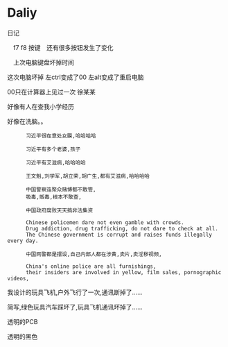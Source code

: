 # Daliy
日记

　f7 f8 按键　还有很多按钮发生了变化
 
　上次电脑键盘坏掉时间
 
 这次电脑坏掉
 左ctrl变成了00 左alt变成了重启电脑

 00只在计算器上见过一次 徐某某
 
 好像有人在查我小学经历




好像在洗脑。。


          习近平很在意处女膜,哈哈哈哈
                   
          习近平有多个老婆,孩子
          
          习近平有艾滋病,哈哈哈哈
          
          王文魁,刘学军,胡立荣,胡广生,都有艾滋病,哈哈哈哈

          中国警察连聚众赌博都不敢管,
          吸毒,贩毒,根本不敢查,
          
          中国政府腐败天天搞非法集资

          Chinese policemen dare not even gamble with crowds.
          Drug addiction, drug trafficking, do not dare to check at all.
          The Chinese government is corrupt and raises funds illegally every day.
          
          中国网警都是摆设,自己内部人都在涉黄,卖片,卖淫秽视频,
          
          China's online police are all furnishings, 
          their insiders are involved in yellow, film sales, pornographic videos,
          
          
          
          
我设计的玩具飞机,户外飞行了一次,通讯断掉了......

简写,绿色玩具汽车踩坏了,玩具飞机通讯坏掉了......

透明的PCB

透明的黑色
          
          
          
          
